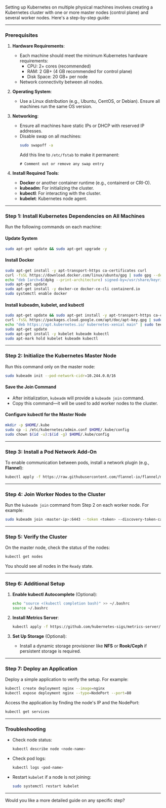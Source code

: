Setting up Kubernetes on multiple physical machines involves creating a Kubernetes cluster with one or more master nodes (control plane) and several worker nodes. Here's a step-by-step guide:

---

### **Prerequisites**
1. **Hardware Requirements**:
    - Each machine should meet the minimum Kubernetes hardware requirements:
        - CPU: 2+ cores (recommended)
        - RAM: 2 GB+ (4 GB recommended for control plane)
        - Disk Space: 20 GB+ per node
    - Network connectivity between all nodes.

2. **Operating System**:
    - Use a Linux distribution (e.g., Ubuntu, CentOS, or Debian). Ensure all machines run the same OS version.

3. **Networking**:
    - Ensure all machines have static IPs or DHCP with reserved IP addresses.
    - Disable swap on all machines:
      ```bash
      sudo swapoff -a
      ```
      Add this line to `/etc/fstab` to make it permanent:
      ```plaintext
      # Comment out or remove any swap entry
      ```

4. **Install Required Tools**:
    - **Docker** or another container runtime (e.g., containerd or CRI-O).
    - **kubeadm**: For initializing the cluster.
    - **kubectl**: For interacting with the cluster.
    - **kubelet**: Kubernetes node agent.

---

### **Step 1: Install Kubernetes Dependencies on All Machines**
Run the following commands on each machine:

#### Update System
```bash
sudo apt-get update && sudo apt-get upgrade -y
```

#### Install Docker
```bash
sudo apt-get install -y apt-transport-https ca-certificates curl
curl -fsSL https://download.docker.com/linux/ubuntu/gpg | sudo gpg --dearmor -o /usr/share/keyrings/docker-archive-keyring.gpg
echo "deb [arch=$(dpkg --print-architecture) signed-by=/usr/share/keyrings/docker-archive-keyring.gpg] https://download.docker.com/linux/ubuntu $(lsb_release -cs) stable" | sudo tee /etc/apt/sources.list.d/docker.list > /dev/null
sudo apt-get update
sudo apt-get install -y docker-ce docker-ce-cli containerd.io
sudo systemctl enable docker
```

#### Install kubeadm, kubelet, and kubectl
```bash
sudo apt-get update && sudo apt-get install -y apt-transport-https ca-certificates curl
curl -fsSL https://packages.cloud.google.com/apt/doc/apt-key.gpg | sudo apt-key add -
echo "deb https://apt.kubernetes.io/ kubernetes-xenial main" | sudo tee -a /etc/apt/sources.list.d/kubernetes.list
sudo apt-get update
sudo apt-get install -y kubelet kubeadm kubectl
sudo apt-mark hold kubelet kubeadm kubectl
```

---

### **Step 2: Initialize the Kubernetes Master Node**
Run this command only on the master node:

```bash
sudo kubeadm init --pod-network-cidr=10.244.0.0/16
```

#### Save the Join Command
- After initialization, `kubeadm` will provide a `kubeadm join` command.
- Copy this command—it will be used to add worker nodes to the cluster.

#### Configure kubectl for the Master Node
```bash
mkdir -p $HOME/.kube
sudo cp -i /etc/kubernetes/admin.conf $HOME/.kube/config
sudo chown $(id -u):$(id -g) $HOME/.kube/config
```

---

### **Step 3: Install a Pod Network Add-On**
To enable communication between pods, install a network plugin (e.g., **Flannel**):

```bash
kubectl apply -f https://raw.githubusercontent.com/flannel-io/flannel/master/Documentation/kube-flannel.yml
```

---

### **Step 4: Join Worker Nodes to the Cluster**
Run the `kubeadm join` command from Step 2 on each worker node. For example:

```bash
sudo kubeadm join <master-ip>:6443 --token <token> --discovery-token-ca-cert-hash sha256:<hash>
```

---

### **Step 5: Verify the Cluster**
On the master node, check the status of the nodes:

```bash
kubectl get nodes
```

You should see all nodes in the `Ready` state.

---

### **Step 6: Additional Setup**
1. **Enable kubectl Autocomplete** (Optional):
   ```bash
   echo "source <(kubectl completion bash)" >> ~/.bashrc
   source ~/.bashrc
   ```

2. **Install Metrics Server**:
   ```bash
   kubectl apply -f https://github.com/kubernetes-sigs/metrics-server/releases/latest/download/components.yaml
   ```

3. **Set Up Storage** (Optional):
    - Install a dynamic storage provisioner like **NFS** or **Rook/Ceph** if persistent storage is required.

---

### **Step 7: Deploy an Application**
Deploy a simple application to verify the setup. For example:

```bash
kubectl create deployment nginx --image=nginx
kubectl expose deployment nginx --type=NodePort --port=80
```

Access the application by finding the node's IP and the NodePort:

```bash
kubectl get services
```

---

### **Troubleshooting**
- Check node status:
  ```bash
  kubectl describe node <node-name>
  ```
- Check pod logs:
  ```bash
  kubectl logs <pod-name>
  ```
- Restart `kubelet` if a node is not joining:
  ```bash
  sudo systemctl restart kubelet
  ```

---

Would you like a more detailed guide on any specific step?
